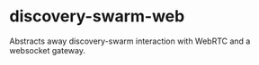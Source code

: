 # discovery-swarm-web
Abstracts away discovery-swarm interaction with WebRTC and a websocket gateway.
